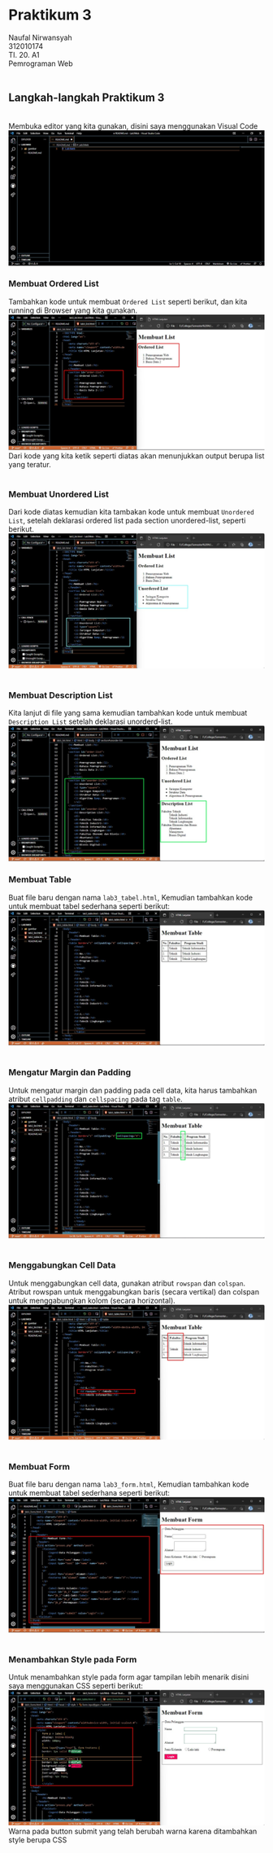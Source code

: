 # Praktikum 3
Naufal Nirwansyah<br>312010174<br> TI. 20. A1<br>Pemrograman Web
<br><br>

## Langkah-langkah Praktikum 3

<br> Membuka editor yang kita gunakan, disini saya menggunakan Visual Code</br>
![foto1](gambar/foto1.jpg) <br>

### Membuat Ordered List

Tambahkan kode untuk membuat `Ordered List` seperti berikut, dan kita running di Browser yang kita gunakan. <br>
![foto2](gambar/foto2.jpg) <br>
Dari kode yang kita ketik seperti diatas akan menunjukkan output berupa list yang teratur. <br> <br>

### Membuat Unordered List

Dari kode diatas kemudian kita tambakan kode untuk membuat `Unordered List`, setelah deklarasi ordered list pada section unordered-list, seperti berikut. <br>
![foto3](gambar/foto3.jpg) <br> <br>

### Membuat Description List
Kita lanjut di file yang sama kemudian tambahkan kode untuk membuat `Description List` setelah deklarasi unorderd-list. <br>
![foto4](gambar/foto4.jpg)

### Membuat Table
Buat file baru dengan nama `lab3_tabel.html`, Kemudian tambahkan kode untuk membuat tabel sederhana seperti berikut: <br>
![foto5](gambar/foto5.jpg) <br> <br>

### Mengatur Margin dan Padding 
Untuk mengatur  margin dan padding  pada cell data, kita harus tambahkan atribut `cellpadding` dan `cellspacing` pada tag `table`. <br>
![foto6](gambar/foto6.jpg) <br> <br>

### Menggabungkan Cell Data
Untuk menggabungkan cell data, gunakan atribut `rowspan` dan `colspan`. Atribut rowspan untuk menggabungkan baris (secara vertikal) dan colspan untuk menggabungkan kolom (secara horizontal). <br>
![foto7](gambar/foto7.jpg) <br> <br>

### Membuat Form 
Buat file baru dengan nama `lab3_form.html`, Kemudian tambahkan kode untuk membuat tabel sederhana seperti berikut: <br>
![foto8](gambar/foto8.jpg) <br> <br>

### Menambahkan Style pada Form
Untuk menambahkan style pada form agar tampilan lebih menarik disini saya menggunakan CSS seperti berikut: <br>
![foto9](gambar/foto9.jpg)
Warna pada button submit yang telah berubah warna karena ditambahkan style berupa CSS